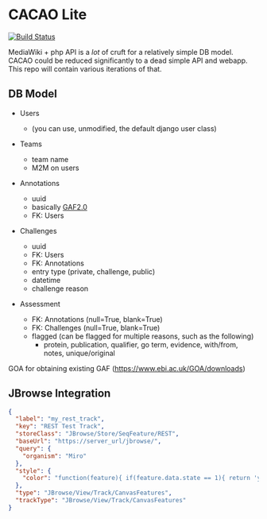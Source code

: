 # CACAO Lite

[![Build Status](https://travis-ci.org/elenimijalis/cacao-lite.svg)](https://travis-ci.org/elenimijalis/cacao-lite)

MediaWiki + php API is a *lot* of cruft for a relatively simple DB model. CACAO
could be reduced significantly to a dead simple API and webapp. This repo will
contain various iterations of that.


## DB Model

- Users
    - (you can use, unmodified, the default django user class)
- Teams
    - team name
    - M2M on users
- Annotations
    - uuid
    - basically [GAF2.0](http://geneontology.org/page/go-annotation-file-format-20)
    - FK: Users
- Challenges
    - uuid
    - FK: Users
    - FK: Annotations
    - entry type (private, challenge, public)
    - datetime
    - challenge reason

- Assessment
    - FK: Annotations (null=True, blank=True)
    - FK: Challenges (null=True, blank=True)
    - flagged (can be flagged for multiple reasons, such as the following)
        - protein, publication, qualifier, go term, evidence, with/from, notes, unique/original

GOA for obtaining existing GAF (https://www.ebi.ac.uk/GOA/downloads)

## JBrowse Integration

```JSON
{
  "label": "my_rest_track",
  "key": "REST Test Track",
  "storeClass": "JBrowse/Store/SeqFeature/REST",
  "baseUrl": "https://server_url/jbrowse/",
  "query": {
    "organism": "Miro"
  },
  "style": {
    "color": "function(feature){ if(feature.data.state == 1){ return 'yellow'; } if(feature.data.state == 2){ return 'green';} return 'red';}"
  },
  "type": "JBrowse/View/Track/CanvasFeatures",
  "trackType": "JBrowse/View/Track/CanvasFeatures"
}
```
